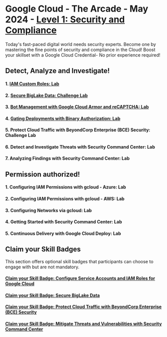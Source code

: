 # Google Cloud - The Arcade - May 2024 - [Level 1: Security and Compliance](https://www.cloudskillsboost.google/games/5058)

Today's fast-paced digital world needs security experts. Become one by mastering the fine points of security and compliance in the Cloud! Boost your skillset with a Google Cloud Credential- No prior experience required!

## Detect, Analyze and Investigate!

#### 1. [IAM Custom Roles: Lab](./Labs/GSP190%20-%20IAM%20Custom%20Roles/README.md)
#### 2. [Secure BigLake Data: Challenge Lab](./Labs/ARC1290%20-0%20Secure0%20BigLake0%20Data0%20Challenge0%20Lab/README.md)
#### 3. [Bot Management with Google Cloud Armor and reCAPTCHA: Lab](./Labs/GSP877%20-%20Bot%20Management%20with%20Google%20Cloud%20Armor%20and%20reCAPTCHA/README.md)
#### 4. [Gating Deployments with Binary Authorization: Lab](./Labs/GSP1183%20-%20Gating%20Deployments%20with%20Binary%20Authorization/README.md)
#### 5. Protect Cloud Traffic with BeyondCorp Enterprise (BCE) Security: Challenge Lab
#### 6. Detect and Investigate Threats with Security Command Center: Lab
#### 7. Analyzing Findings with Security Command Center: Lab

## Permission authorized!

#### 1. Configuring IAM Permissions with gcloud - Azure: Lab
#### 2. Configuring IAM Permissions with gcloud - AWS: Lab
#### 3. Configuring Networks via gcloud: Lab
#### 4. Getting Started with Security Command Center: Lab
#### 5. Continuous Delivery with Google Cloud Deploy: Lab

## Claim your Skill Badges
This section offers optional skill badges that participants can choose to engage with but are not mandatory.

#### [Claim your Skill Badge: Configure Service Accounts and IAM Roles for Google Cloud](https://www.cloudskillsboost.google/course_templates/702?utm_source=qwiklabs&utm_medium=gametemplate&utm_campaign=arcade24-may-level1)
#### [Claim your Skill Badge: Secure BigLake Data](https://www.cloudskillsboost.google/course_templates/751?utm_source=qwiklabs&utm_medium=gametemplate&utm_campaign=arcade24-may-level1)
#### [Claim your Skill Badge: Protect Cloud Traffic with BeyondCorp Enterprise (BCE) Security](https://www.cloudskillsboost.google/course_templates/784?utm_source=qwiklabs&utm_medium=gametemplate&utm_campaign=arcade24-may-level1)
#### [Claim your Skill Badge: Mitigate Threats and Vulnerabilities with Security Command Center](https://www.cloudskillsboost.google/course_templates/759?utm_source=qwiklabs&utm_medium=gametemplate&utm_campaign=arcade24-may-level1)

#
